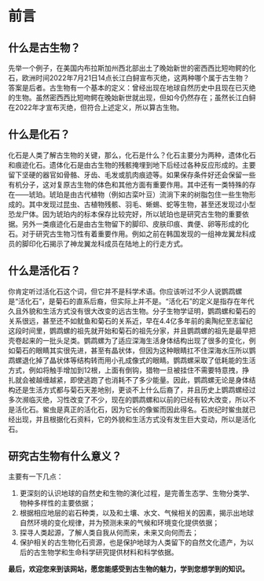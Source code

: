 # 前言  
## 什么是古生物？  
先举一个例子，在美国内布拉斯加州西北部出土了晚始新世的密西西比短吻鳄的化石，欧洲时间2022年7月21日14点长江白鲟宣布灭绝，这两种哪个属于古生物？答案是后者。古生物有一个基本的定义：曾经出现在地球自然历史中且现在已灭绝的生物。虽然密西西比短吻鳄在晚始新世就出现，但如今仍然存在；虽然长江白鲟在2022年才宣布灭绝，但符合上述定义，所以算古生物。  
## 什么是化石？  
化石是人类了解古生物的关键，那么，化石是什么？化石主要分为两种，遗体化石和痕迹化石。遗体化石是由古生物的残骸掩埋到地下后经过各种反应形成的。主要留下坚硬的器官如骨骼、牙齿、毛发或肌肉痕迹等。如果保存条件好还会保留一些有机分子，这对复原古生物的体色和其他方面有重要作用。其中还有一类特殊的存在——琥珀。琥珀是由古代植物（例如古栾叶豆）流淌下来的树脂包住一些生物形成的。其中发现过昆虫、古植物残骸、羽毛、蜥蜴、蛇等生物，甚至还发现过小型恐龙尸体。因为琥珀内的标本保存比较完好，所以琥珀也是研究古生物的重要依据。另外一类痕迹化石是由古生物留下的脚印、皮肤印痕、粪便、卵等形成的化石。对于研究古生物习性有着重要作用。例如之前在韩国发现的一组神龙翼龙科成员的脚印化石揭示了神龙翼龙科成员在陆地上的行走方式。  
## 什么是活化石？  
你肯定听过活化石这个词，但它并不是科学术语。你应该听过不少人说鹦鹉螺是“活化石”，是菊石的直系后裔，但实际上并不是。“活化石”的定义是指存在年代久且外貌和生活方式没有很大改变的远古生物。分子生物学证明，鹦鹉螺和菊石的关系很远，甚至还不如鱿鱼和菊石的关系近，早在4.4亿多年前的奥陶纪至志留纪这段时间里，鹦鹉螺的祖先就开始和菊石的祖先分家，并且鹦鹉螺的祖先是最早把壳卷起来的一批头足类。鹦鹉螺为了适应深海生活身体结构出现了很多的变化，例如菊石的眼睛其实很先进，甚至有晶状体，但因为这种眼睛扛不住深海水压所以鹦鹉螺退化掉了晶状体等结构转而用小孔成像式的眼睛。鹦鹉螺采取了低耗能的生活方式，例如将触手增加到12根，上面有倒钩，猎物一旦被挂住不需要特意拽，挣扎就会被越缠越紧，即使逃跑了也消耗不了多少能量。因此，鹦鹉螺无论是身体结构还是生活方式都与菊石天差地别，更谈不上什么后裔了，并且历史上鹦鹉螺经过多次濒临灭绝，习性改变了不少，现在的鹦鹉螺和以前的已经有较大改变，所以不是活化石。鲎虫是真正的活化石，因为它长的像鲎而因此得名。石炭纪时鲎虫就已经出现，并且根据化石资料，它的外貌和生活方式没有发生巨大变动，所以是活化石。  
## 研究古生物有什么意义？  
主要有一下几点： 
1. 更深刻的认识地球的自然史和生物的演化过程，是完善生态学、生物分类学、物种多样性的主要依据；
2. 根据相应地层的岩石种类，以及和土壤、水文、气候相关的因素，揭示出地球自然环境的变化规律，并为预测未来的气候和环境变化提供依据；
3. 探寻人类起源，了解人类自我从何而来，未来又向何而去；
4. 保护相关的古生物化石资源，也是保护地球为人类留下的自然文化遗产，为以后的古生物学和生命科学研究提供材料和科学依据。  

**最后，欢迎您来到该网站，愿您能感受到古生物的魅力，学到您想学到的知识。**